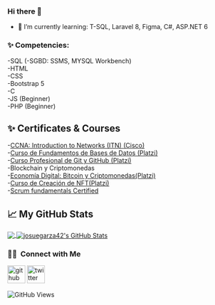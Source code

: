 ### Hi there 👋

- 🌱 I’m currently learning: T-SQL, Laravel 8, Figma, C#, ASP.NET 6

### ✨ Competencies: 
-SQL (-SGBD: SSMS, MYSQL Workbench) <br>
-HTML <br>
-CSS <br>
-Bootstrap 5 <br>
-C <br>
-JS (Beginner) <br>
-PHP (Beginner)

## ✨ Certificates & Courses
 -[CCNA: Introduction to Networks (ITN) (Cisco)](https://www.credly.com/badges/985cc9d4-b93b-4d70-96ac-9a9e61c54b2b/public_url) <br>
 -[Curso de Fundamentos de Bases de Datos (Platzi)](https://platzi.com/p/josuegarza42/curso/1566-bd/diploma/detalle/) <br>
 -[Curso Profesional de Git y GitHub (Platzi)](https://platzi.com/p/josuegarza42/curso/1557-git-github/diploma/detalle/)<br>
 -Blockchain y Criptomonedas<br>
  -[Economía Digital: Bitcoin y Criptomonedas(Platzi)](https://platzi.com/p/josuegarza42/curso/2452-economia-digital/diploma/detalle/)<br>
  -[Curso de Creación de NFT(Platzi)](https://platzi.com/p/josuegarza42/curso/2377-nfts/diploma/detalle/)<br>
  -[Scrum fundamentals Certified ](https://c46e136a583f7e334124-ac22991740ab4ff17e21daf2ed577041.ssl.cf1.rackcdn.com/Certificate/ScrumFundamentalsCertified-JosueIsraelGarza-914236.pdf)
 

## &#x1f4c8; My GitHub Stats

<a href="https://github.com/josuegarza42/josuegarza42">
  <img align="center" src="https://github-readme-stats.vercel.app/api/top-langs/?username=josuegarza42&title_color=ffffff&text_color=c9cacc&icon_color=2bbc8a&bg_color=1d1f21"/>
</a>

<a href="https://github.com/josuegarza42/josuegarza42">
  <img align="center" src="https://github-readme-stats.vercel.app/api?username=josuegarza42&show_icons=true&line_height=27&count_private=true&title_color=ffffff&text_color=c9cacc&icon_color=2bbc8a&bg_color=1d1f21" alt="josuegarza42's GitHub Stats" />
</a>

<!--- [![trophy](https://github-profile-trophy.vercel.app/?username=josuegarza42&theme=gruvbox&row=1&column=7)](https://github.com/ryo-ma/github-profile-trophy) -->

### 🤝🏻 &nbsp;Connect with Me

 [<img src='https://cdn.jsdelivr.net/npm/simple-icons@3.0.1/icons/github.svg' alt='github' height='40'>](https://github.com/Devsthink) 
 [<img src='https://cdn.jsdelivr.net/npm/simple-icons@3.0.1/icons/twitter.svg' alt='twitter' height='40'>](https://twitter.com/josuegarza42) 
 
 ![GitHub Views](https://komarev.com/ghpvc/?username=josuegarza42&color=2685BF)
